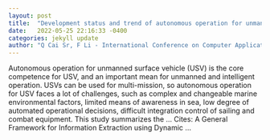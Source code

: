 ```yaml
---
layout: post
title:  "Development status and trend of autonomous operation for unmanned surface vehicle"
date:   2022-05-25 22:16:33 -0400
categories: jekyll update
author: "Q Cai Sr, F Li - International Conference on Computer Application and …, 2022"
---
```

Autonomous operation for unmanned surface vehicle (USV) is the core competence for USV, and an important mean for unmanned and intelligent operation. USVs can be used for multi-mission, so autonomous operation for USV faces a lot of challenges, such as complex and changeable marine environmental factors, limited means of awareness in sea, low degree of automated operational decisions, difficult integration control of sailing and combat equipment. This study summarizes the … Cites: ‪A General Framework for Information Extraction using Dynamic …‬